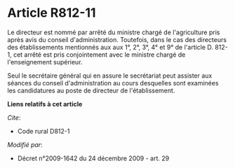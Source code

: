# Article R812-11

Le directeur est nommé par arrêté du ministre chargé de l'agriculture pris après avis du conseil d'administration. Toutefois,
dans le cas des directeurs des établissements mentionnés aux aux 1°, 2°, 3°, 4° et 9° de l'article D. 812-1, cet arrêté est
pris conjointement avec le ministre chargé de l'enseignement supérieur. 

Seul le secrétaire général qui en assure le secrétariat peut assister aux séances du conseil d'administration au cours
desquelles sont examinées les candidatures au poste de directeur de l'établissement.

**Liens relatifs à cet article**

_Cite_:

  - Code rural D812-1

_Modifié par_:

  - Décret n°2009-1642 du 24 décembre 2009 - art. 29
